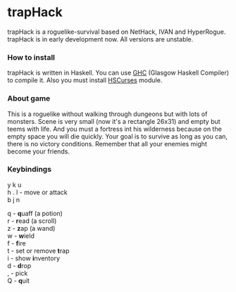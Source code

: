 # trapHack
trapHack is a roguelike-survival based on NetHack, IVAN and HyperRogue. trapHack is in early development now. All versions are unstable.
### How to install
trapHack is written in Haskell. You can use [GHC](https://www.haskell.org/ghc/) (Glasgow Haskell Compiler) to compile it. Also you must install [HSCurses](https://hackage.haskell.org/package/hscurses) module.
### About game
This is a roguelike without walking through dungeons but with lots of monsters. Scene is very small (now it's a rectangle 26x31) and empty but teems with life. And you must a fortress int his wilderness because on the empty space you will die quickly. Your goal is to survive as long as you can, there is no victory conditions. Remember that all your enemies might become your friends.
### Keybindings
y k u  
h . l - move or attack  
b j n

q - **q**uaff (a potion)  
r - **r**ead (a scroll)  
z - **z**ap (a wand)  
w - **w**ield  
f - **f**ire  
t - set or remove **t**rap  
i - show **i**nventory  
d - **d**rop  
, - pick  
Q - **q**uit  
